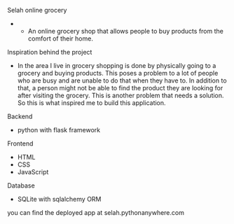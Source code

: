 Selah online grocery
- -	An online grocery shop that allows people to buy products from the comfort of their home.

Inspiration behind the project
- In the area I live in grocery shopping is done by physically going to a grocery and buying products. This poses a problem to a lot of people who are busy and are unable to do that when they have to. In addition to that, a person might not be able to find the product they are looking for after visiting the grocery. This is another problem that needs a solution. So this is what inspired me to build this application. 

Backend
- python with flask framework

Frontend
 - HTML
 - CSS
 - JavaScript

Database
- SQLite with sqlalchemy ORM

you can find the deployed app at selah.pythonanywhere.com
